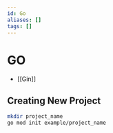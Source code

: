 ```yaml
---
id: Go
aliases: []
tags: []
---
```


# GO

- [[Gin]]

## Creating New Project

```bash
mkdir project_name
go mod init example/project_name
```
